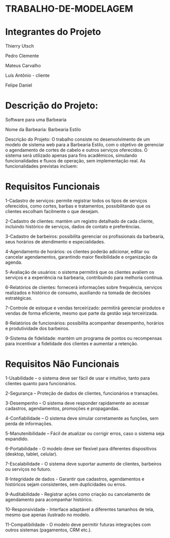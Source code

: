 # TRABALHO-DE-MODELAGEM


# Integrantes do Projeto

Thierry Utsch

Pedro Clemente

Mateus Carvalho

Luís Antônio - cliente

Felipe Daniel

# Descrição do Projeto: 
Software para uma Barbearia

Nome da Barbearia: Barbearia Estilo

Descrição do Projeto:
O trabalho consiste no desenvolvimento de um modelo de sistema web para a Barbearia Estilo, com o objetivo de gerenciar o agendamento de cortes de cabelo e outros serviços oferecidos.
O sistema será utilizado apenas para fins acadêmicos, simulando funcionalidades e fluxos de operação, sem implementação real.
As funcionalidades previstas incluem:

# Requisitos Funcionais
1-Cadastro de serviços: permite registrar todos os tipos de serviços oferecidos, como cortes, barbas e tratamentos, possibilitando que os clientes escolham facilmente o que desejam. 

2-Cadastro de clientes: mantém um registro detalhado de cada cliente, incluindo histórico de serviços, dados de contato e preferências.

3-Cadastro de barbeiros: possibilita gerenciar os profissionais da barbearia, seus horários de atendimento e especialidades.

4-Agendamento de horários: os clientes poderão adicionar, editar ou cancelar agendamentos, garantindo maior flexibilidade e organização da agenda.

5-Avaliação de usuários: o sistema permitirá que os clientes avaliem os serviços e a experiência na barbearia, contribuindo para melhoria contínua.

6-Relatórios de clientes: fornecerá informações sobre frequência, serviços realizados e histórico de consumo, auxiliando na tomada de decisões estratégicas.

7-Controle de estoque e vendas terceirizado: permitirá gerenciar produtos e vendas de forma eficiente, mesmo que parte da gestão seja terceirizada.

8-Relatórios de funcionários: possibilita acompanhar desempenho, horários e produtividade dos barbeiros.

9-Sistema de fidelidade: mantém um programa de pontos ou recompensas para incentivar a fidelidade dos clientes e aumentar a retenção.

# Requisitos Não Funcionais 

1-Usabilidade – o sistema deve ser fácil de usar e intuitivo, tanto para clientes quanto para funcionários.

2-Segurança – Proteção de dados de clientes, funcionários e transações.

3-Desempenho – O sistema deve responder rapidamente ao acessar cadastros, agendamentos, promoções e propagandas.

4-Confiabilidade – O sistema deve simular corretamente as funções, sem perda de informações.

5-Manutenibilidade – Fácil de atualizar ou corrigir erros, caso o sistema seja expandido.

6-Portabilidade - O modelo deve ser flexível para diferentes dispositivos (desktop, tablet, celular).

7-Escalabilidade - O sistema deve suportar aumento de clientes, barbeiros ou serviços no futuro.

8-Integridade de dados - Garantir que cadastros, agendamentos e históricos sejam consistentes, sem duplicidades ou erros.

9-Auditabilidade - Registrar ações como criação ou cancelamento de agendamento para acompanhar histórico.

10-Responsividade  - Interface adaptável a diferentes tamanhos de tela, mesmo que apenas ilustrado no modelo.

11-Compatibilidade - O modelo deve permitir futuras integrações com outros sistemas (pagamentos, CRM etc.).

